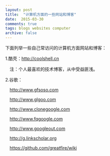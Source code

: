 ```yaml
---
layout: post
title:  "计算机方面的一些网站和博客"
date:  2015-03-30
comments: true
tags: blogs websites computer 
archive: false
---
```


下面列举一些自己常访问的计算机方面网站和博客：

1.酷壳：<a href="http://coolshell.cn" target="_blank">http:&#47;&#47;coolshell.cn</a>

&ensp;&ensp;注：个人最喜欢的技术博客，从中受益匪浅。

2.谷歌：

&ensp;&ensp;<a href="http://www.gfsoso.com" target="_blank">http:&#47;&#47;&#119;ww.gfsoso.com</a>
 
&ensp;&ensp;<a href="http://www.glgoo.com" target="_blank">http:&#47;&#47;&#119;ww.glgoo.com</a>

&ensp;&ensp;<a href="http://www.clonegoogle.com" target="_blank">http:&#47;&#47;&#119;ww.clonegoogle.com</a>

&ensp;&ensp;<a href="http://www.fqgoogle.com" target="_blank">http:&#47;&#47;&#119;ww.fqgoogle.com</a>

&ensp;&ensp;<a href="http://www.googleout.com" target="_blank">http:&#47;&#47;&#119;ww.googleout.com</a>

&ensp;&ensp;<a href="http://g.linkscholar.org" target="_blank">http:&#47;&#47;g.linkscholar.org</a>

&ensp;&ensp;<a href="https://github.com/greatfire/wiki" target="_blank">https:&#47;&#47;github.com/greatfire/wiki</a>
